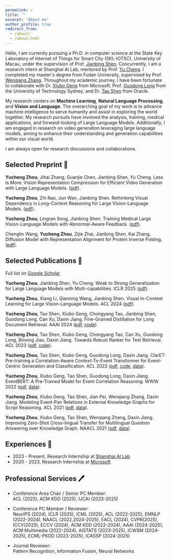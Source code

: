 ```yaml
---
permalink: /
title: ""
excerpt: "About me"
author_profile: true
redirect_from: 
  - /about/
  - /about.html
---
```


Hello, I am currently pursuing a Ph.D. in computer science at the State Key Laboratory of Internet of Things for Smart City (SKL-IOTSC), University of Macau, under the supervision of Prof. [Jianbing Shen](https://scholar.google.com/citations?user=_Q3NTToAAAAJ&hl=en). Concurrently, I am a research intern at Shanghai AI Lab, mentored by Prof. [Yu Cheng](https://ych133.github.io/). I completed my master's degree from Fudan University, supervised by Prof. [Wenqiang Zhang](http://www.fudanroilab.com/2021/07/01/WenqiangZhang.html). Throughout my academic journey, I have been fortunate to collaborate with Dr. [Xiubo Geng](https://xiubo0211.github.io/) from Microsoft, Prof. [Guodong Long](https://guodonglong.github.io/) from the University of Technology Sydney, and Dr. [Tao Shen](https://scholar.google.com/citations?user=SegyX9AAAAAJ&hl=en) from Oracle.

My research centers on **Machine Learning**, **Natural Language Processing**, and **Vision and Language**. The overarching goal of my work is to advance machine intelligence to serve humanity and assist in exploring the world together. My research pursuits have involved the analysis, training, medical applications, and forward-looking of Large Language Models. Additionally, I am engaged in research on video generation leveraging large language models, aiming to enhance their understanding and generation capabilities within our visual world.

I am always open for research discussions and collaborations.



<!-- ## News <g-emoji class="g-emoji" alias="memo" fallback-src="https://github.githubassets.com/images/icons/emoji/unicode/1f525.png">🔥</g-emoji> -->
<!-- timetable and other -->





## Selected Preprint <g-emoji class="g-emoji" alias="memo" fallback-src="https://github.githubassets.com/images/icons/emoji/unicode/1f4dd.png">📝</g-emoji>
**Yucheng Zhou**, Jihai Zhang, Guanjie Chen, Jianbing Shen, Yu Cheng. Less Is More: Vision Representation Compression for Efficient Video Generation with Large Language Models. ([pdf](https://openreview.net/pdf?id=S7yRfgmnpm)).

**Yucheng Zhou**, Zhi Rao, Jun Wan, Jianbing Shen. Rethinking Visual Dependency in Long-Context Reasoning for Large Vision-Language Models. ([pdf](https://arxiv.org/pdf/2410.19732?)).

**Yucheng Zhou**, Lingran Song, Jianbing Shen. Training Medical Large Vision-Language Models with Abnormal-Aware Feedback. ([pdf](https://arxiv.org/pdf/2501.01377)).

Chenglin Wang, **Yucheng Zhou**, Zijie Zhai, Jianbing Shen, Kai Zhang. Diffusion Model with Representation Alignment for Protein Inverse Folding. ([pdf](https://arxiv.org/pdf/2412.09380)).



## Selected Publications <g-emoji class="g-emoji" alias="memo" fallback-src="https://github.githubassets.com/images/icons/emoji/unicode/1f4dd.png">📜</g-emoji>
Full list on [Google Scholar](https://scholar.google.com/citations?hl=en&user=nnbFqRAAAAAJ)

**Yucheng Zhou**, Jianbing Shen, Yu Cheng. Weak to Strong Generalization for Large Language Models with Multi-capabilities. ICLR 2025 ([pdf](https://openreview.net/forum?id=N1vYivuSKq)).

**Yucheng Zhou**, Xiang Li, Qianning Wang, Jianbing Shen. Visual In-Context Learning for Large Vision-Language Models. ACL 2024 ([pdf](https://arxiv.org/pdf/2402.11574.pdf)).

**Yucheng Zhou**, Tao Shen, Xiubo Geng, Chongyang Tao, Jianbing Shen, Guodong Long, Can Xu, Daxin Jiang. Fine-Grained Distillation for Long Document Retrieval. AAAI 2024 ([pdf](https://arxiv.org/pdf/2212.10423.pdf), [code](https://github.com/yczhou001/FGD)).

**Yucheng Zhou**, Tao Shen, Xiubo Geng, Chongyang Tao, Can Xu, Guodong Long, Binxing Jiao, Daxin Jiang. Towards Robust Ranker for Text Retrieval. ACL 2023 ([pdf](https://arxiv.org/pdf/2206.08063.pdf), [code](https://huggingface.co/YCZhou/R2ANKER)).

**Yucheng Zhou**, Tao Shen, Xiubo Geng, Guodong Long, Daxin Jiang. ClarET: Pre-training a Correlation-Aware Context-To-Event Transformer for Event-Centric Generation and Classification. ACL 2022 ([pdf](https://aclanthology.org/2022.acl-long.183.pdf), [code](https://aclanthology.org/2022.acl-long.183/), [data](https://github.com/yczhou001/ClarET)).

**Yucheng Zhou**, Xiubo Geng, Tao Shen, Guodong Long, Daxin Jiang. EventBERT: A Pre-Trained Model for Event Correlation Reasoning. WWW 2022 ([pdf](https://dl.acm.org/doi/abs/10.1145/3485447.3511928), [data](https://github.com/yczhou001/ClarET)).

**Yucheng Zhou**, Xiubo Geng, Tao Shen, Jian Pei, Wenqiang Zhang, Daxin Jiang. Modeling Event-Pair Relations in External Knowledge Graphs for Script Reasoning. ACL 2021 ([pdf](https://aclanthology.org/2021.findings-acl.403.pdf), [data](https://github.com/yczhou001/ClarET)).

**Yucheng Zhou**, Xiubo Geng, Tao Shen, Wenqiang Zhang, Daxin Jiang. Improving Zero-Shot Cross-lingual Transfer for Multilingual Question Answering over Knowledge Graph. NAACL 2021 ([pdf](https://aclanthology.org/2021.naacl-main.465.pdf), [data](https://github.com/yczhou001/Multilingual-KBQA-Dataset)).





## Experiences <g-emoji class="g-emoji" alias="briefcase" fallback-src="https://github.githubassets.com/images/icons/emoji/unicode/1f4bc.png">💼</g-emoji>

- 2023 - Present, Research Internship at [Shanghai AI Lab](https://www.shlab.org.cn/)
- 2020 - 2023, Research Internship at [Microsoft](https://careers.microsoft.com/v2/global/en/locations/beijing.html)




## Professional Services <g-emoji class="g-emoji" alias="sparkles" fallback-src="https://github.githubassets.com/images/icons/emoji/unicode/1f58a.png?v8">🖊</g-emoji>

- Conference Area Chair / Senior PC Member: \
ACL (2025), ACM KDD (2025), IJCAI (2023-2025) 

- Conference PC Member / Reviewer: \
NeurIPS (2024), ICLR (2025), ICML (2025), ACL (2022-2025), EMNLP (2022-2024), NAACL (2022,2024-2025), EACL (2024), CVPR(2025), ICCV(2025), ECCV (2024), ACM KDD (2022-2024), AAAI (2024-2025), ACM Multimedia (2022-2024), AISTATS (2023-2025), ICWSM (2024-2025), ECML-PKDD (2023-2025), ICASSP (2024-2025)

- Journal Reviewer: \
Pattern Recognition, Information Fusion, Neural Networks



<!-- ## Selected Awards <g-emoji class="g-emoji" alias="sparkles" fallback-src="https://github.githubassets.com/images/icons/emoji/unicode/2728.png">✨</g-emoji> -->


<script type='text/javascript' id='clustrmaps' src='//cdn.clustrmaps.com/map_v2.js?cl=ffffff&w=250&t=tt&d=Nnem6cnBKrTWlQflRw_36Uq6Iy-QmEldmoz6Wszl1xY&co=2d78ad&cmo=3acc3a&cmn=ff5353&ct=ffffff'></script>